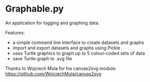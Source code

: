 Graphable.py
============

An application for logging and graphing data.

Features:
- a simple command line interface to create datasets and graphs
- import and export datasets and graphs using Pickle
- uses Turtle graphics to graph up to 5 colour-coded sets of data
- save Turtle graph to .svg file

Thanks to Wojciech Mula for his canvas2svg module:
https://github.com/WojciechMula/canvas2svg
